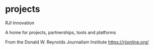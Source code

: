 # projects
RJI Innovation 

A home for projects, partnerships, tools and platforms

From the Donald W. Reynolds Journalism Institute 
https://rjionline.org/

 